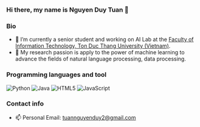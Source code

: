 ### Hi there, my name is Nguyen Duy Tuan 👋
### Bio
- 🔭 I’m currently a senior student and working on AI Lab at the [Faculty of Information Technology, Ton Duc Thang University (Vietnam)](https://it.tdtu.edu.vn/).
- 🌱 My research passion is apply to the power of machine learning to advance the fields of natural language processing, data processing.
### Programming languages and tool 
![Python](https://img.shields.io/badge/python-3670A0?style=for-the-badge&logo=python&logoColor=ffdd54)
![Java](https://img.shields.io/badge/java-%23ED8B00.svg?style=for-the-badge&logo=openjdk&logoColor=white)
![HTML5](https://img.shields.io/badge/html5-%23E34F26.svg?style=for-the-badge&logo=html5&logoColor=white)
![JavaScript](https://img.shields.io/badge/javascript-%23323330.svg?style=for-the-badge&logo=javascript&logoColor=%23F7DF1E)
### Contact info
- 📫 Personal Email: tuannguyenduy2@gmail.com

